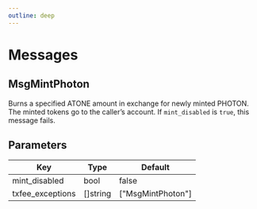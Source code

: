 ```yaml
---
outline: deep
---
```


# Messages

## MsgMintPhoton

Burns a specified ATONE amount in exchange for newly minted PHOTON. The minted
tokens go to the caller’s account. If `mint_disabled` is `true`, this message fails.

## Parameters

| Key              | Type       | Default               |
|------------------|-----------|------------------------|
| mint_disabled    | bool       | false                 |
| txfee_exceptions | []string   | ["MsgMintPhoton"]     |